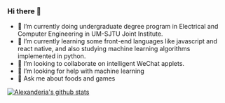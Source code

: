 ### Hi there 👋
<!--
**Alexanderia-Mike/Alexanderia-Mike** is a ✨ _special_ ✨ repository because its `README.md` (this file) appears on your GitHub profile.
-->

- 🔭 I’m currently doing undergraduate degree program in Electrical and Computer Engineering in UM-SJTU Joint Institute.
- 🌱 I’m currently learning some front-end languages like javascript and react native, and also studying machine learning algorithms implemented in python.
- 👯 I’m looking to collaborate on intelligent WeChat applets.
- 🤔 I’m looking for help with machine learning
- 💬 Ask me about foods and games

[![Alexanderia's github stats](https://github-readme-stats.vercel.app/api?username=Alexanderia-Mike)](https://github.com/anuraghazra/github-readme-stats)
